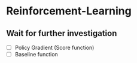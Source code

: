# Reinforcement-Learning

## Wait for further investigation

- [ ] Policy Gradient (Score function)
- [ ] Baseline function
